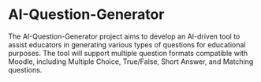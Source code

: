 # AI-Question-Generator
The AI-Question-Generator project aims to develop an AI-driven tool to assist educators in generating various types of questions for educational purposes. The tool will support multiple question formats compatible with Moodle, including Multiple Choice, True/False, Short Answer, and Matching questions.
